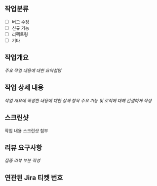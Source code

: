 ## 작업분류

- [ ] 버그 수정
- [ ] 신규 기능
- [ ] 리팩토링
- [ ] 기타

## 작업개요

_주요 작업 내용에 대한 요약설명_

## 작업 상세 내용

_작업 개요에 작성한 내용에 대한 상세 항목_
_주요 기능 및 로직에 대해 간결하게 작성_

## 스크린샷

작업 내용 스크린샷 첨부

## 리뷰 요구사항

_집중 리뷰 부분 작성_

## 연관된 Jira 티켓 번호
